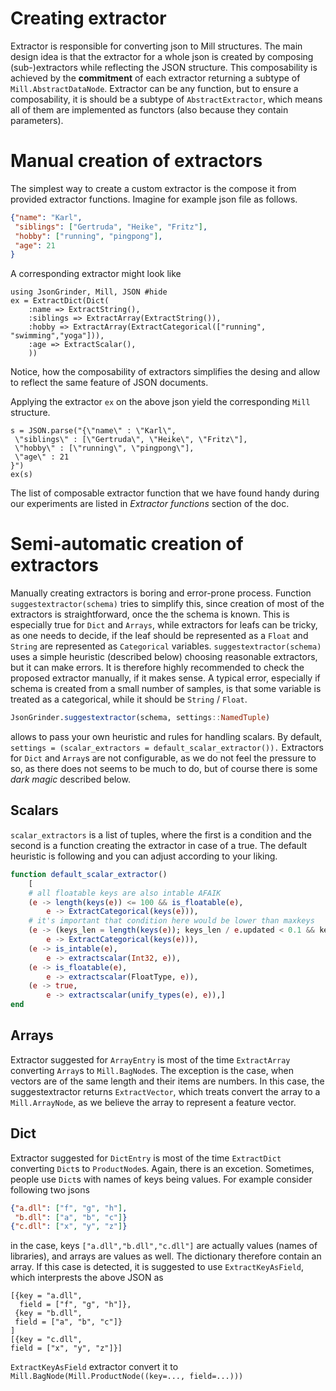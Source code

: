 # Creating extractor

Extractor is responsible for converting json to Mill structures. The main design idea is that the extractor for a whole json is created by composing (sub-)extractors while reflecting the JSON structure. This composability is achieved by the **commitment** of each extractor returning a subtype of `Mill.AbstractDataNode`. Extractor can be any function, but to ensure a composability, it is should be a subtype of `AbstractExtractor`, which means all of them are implemented as functors (also because they contain parameters).

# Manual creation of extractors
The simplest way to create a custom extractor is the compose it from provided extractor functions. Imagine for example json file as follows.
```json
{"name": "Karl",
 "siblings": ["Gertruda", "Heike", "Fritz"],
 "hobby": ["running", "pingpong"],
 "age": 21
}
```

A corresponding extractor might look like

```@example 1
using JsonGrinder, Mill, JSON #hide
ex = ExtractDict(Dict(
	:name => ExtractString(),
	:siblings => ExtractArray(ExtractString()),
	:hobby => ExtractArray(ExtractCategorical(["running", "swimming","yoga"])),
	:age => ExtractScalar(),
	))
```
Notice, how the composability of extractors simplifies the desing and allow to reflect the same feature of JSON documents.

Applying the extractor `ex` on the above json yield the corresponding `Mill` structure.

```@example 1
s = JSON.parse("{\"name\" : \"Karl\",
 \"siblings\" : [\"Gertruda\", \"Heike\", \"Fritz\"],
 \"hobby\" : [\"running\", \"pingpong\"],
 \"age\" : 21
}")
ex(s)
```


The list of composable extractor function that we have found handy during our experiments are listed in *Extractor functions* section of the doc.

# Semi-automatic creation of extractors
Manually creating extractors is boring and error-prone process. Function `suggestextractor(schema)` tries to simplify this, since creation of most of the extractors is straightforward, once the the schema is known. This is especially true for `Dict` and `Arrays`, while extractors for leafs can be tricky, as one needs to decide, if the leaf should be represented as a  `Float` and `String` are represented as `Categorical` variables. `suggestextractor(schema)` uses a simple heuristic (described below) choosing reasonable extractors, but it can make errors. It is therefore highly recommended to check the proposed extractor manually, if it makes sense. A typical error, especially if schema is created from a small number of samples, is that some variable is treated as a categorical, while it should be `String` / `Float`.

```julia
JsonGrinder.suggestextractor(schema, settings::NamedTuple)
```

allows to pass your own heuristic and rules for handling scalars. By default,
`settings = (scalar_extractors = default_scalar_extractor()).`
Extractors for `Dict` and `Array`s are not configurable, as we do not feel the pressure to so, as there does not seems to be much to do, but of course there is some *dark magic* described below.

## Scalars

`scalar_extractors` is a list of tuples, where the first is a condition and the second is a function creating the extractor in case of a true. The default heuristic is following and
you can adjust according to your liking.
```julia
function default_scalar_extractor()
	[
	# all floatable keys are also intable AFAIK
	(e -> length(keys(e)) <= 100 && is_floatable(e),
		e -> ExtractCategorical(keys(e))),
	# it's important that condition here would be lower than maxkeys
	(e -> (keys_len = length(keys(e)); keys_len / e.updated < 0.1 && keys_len < 10000),
		e -> ExtractCategorical(keys(e))),
	(e -> is_intable(e),
		e -> extractscalar(Int32, e)),
	(e -> is_floatable(e),
	 	e -> extractscalar(FloatType, e)),
	(e -> true,
		e -> extractscalar(unify_types(e), e)),]
end
```

## Arrays
Extractor suggested for `ArrayEntry` is most of the time `ExtractArray` converting `Array`s to `Mill.BagNode`s. The exception is the case, when vectors are of the same length and their items are numbers. In this case, the suggestextractor returns `ExtractVector`, which treats convert the array to a `Mill.ArrayNode`, as we believe the array to represent a feature vector.

## Dict
Extractor suggested for `DictEntry` is most of the time `ExtractDict` converting `Dict`s to `ProductNode`s. Again, there is an excetion. Sometimes, people use `Dict`s with names of keys being values.
For example consider following two jsons
```json
{"a.dll": ["f", "g", "h"],
 "b.dll": ["a", "b", "c"]}
{"c.dll": ["x", "y", "z"]}
```
in the case, keys `["a.dll","b.dll","c.dll"]` are actually values (names of libraries), and arrays are values as well. The dictionary therefore contain an array. If this case is detected, it is suggested to use `ExtractKeyAsField`, which interprests the above JSON as
```
[{key = "a.dll",
  field = ["f", "g", "h"]},
 {key = "b.dll",
 field = ["a", "b", "c"]}
]
[{key = "c.dll",
field = ["x", "y", "z"]}]
```
`ExtractKeyAsField` extractor convert it to `Mill.BagNode(Mill.ProductNode((key=..., field=...)))`
